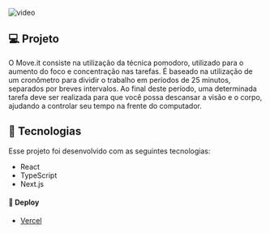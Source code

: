 ![video](https://user-images.githubusercontent.com/60523636/109889833-e0802380-7c64-11eb-8bff-8fbc9594be08.gif)

## 💻 Projeto
O Move.it consiste na utilização da técnica pomodoro, utilizado para o aumento do foco e concentração nas tarefas. É baseado na utilização de um cronômetro para dividir o trabalho em períodos de 25 minutos, separados por breves intervalos. Ao final deste período, uma determinada tarefa deve ser realizada para que você possa descansar a visão e o corpo, ajudando a controlar seu tempo na frente do computador.

## 🚀 Tecnologias
Esse projeto foi desenvolvido com as seguintes tecnologias:
 - React
 - TypeScript
 - Next.js
 
#### 🎉 Deploy

 - [Vercel](https://moveit-drab-rho.vercel.app/)
